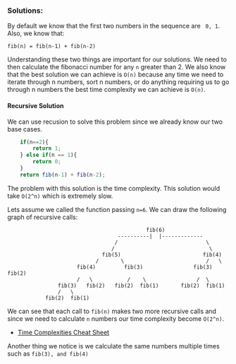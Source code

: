 ### Solutions:

By default we know that the first two numbers in the sequence are  ` 0, 1`. Also, we know that:

`fib(n) = fib(n-1) + fib(n-2)`

Understanding these two things are important for our solutions. We need to then calculate the fibonacci number for any `n` greater than 2. We also know that the best solution we can achieve is `O(n)` because any time we need to iterate through n numbers, sort n numbers, or do anything requiring us to go through n numbers the best time complexity we can achieve is `O(n)`.



#### Recursive Solution
We can use recusion to solve this problem since we already know our two base cases.

```javascript
    if(n==2){
        return 1;
    } else if(n == 1){
        return 0;
    }
    return fib(n-1) + fib(n-2);
```

The problem with this solution is the time complexity. This solution would take `O(2^n)` which is extremely slow. 

Lets assume we called the function passing `n=6`. We can draw the following graph of recursive calls:

```
                                            fib(6)
                                   ----------|  |-------------
                                  /                            \
                                 /                              \
                              fib(5)                          fib(4)
                            /       \                          /   \
                      fib(4)         fib(3)                fib(3)  fib(2)   
                      /   \           /    \                /  \
                fib(3)   fib(2)   fib(2)  fib(1)       fib(2)  fib(1)  
                /   \
            fib(2)  fib(1)                          

``` 
We can see that each call to `fib(n)` makes two more recursive calls and since we need to calculate `n` numbers our time complexity become `O(2^n)`. 

* [Time Complexities Cheat Sheet](https://www.bigocheatsheet.com)

Another thing we notice is we calculate the same numbers multiple times such as `fib(3), and fib(4)`